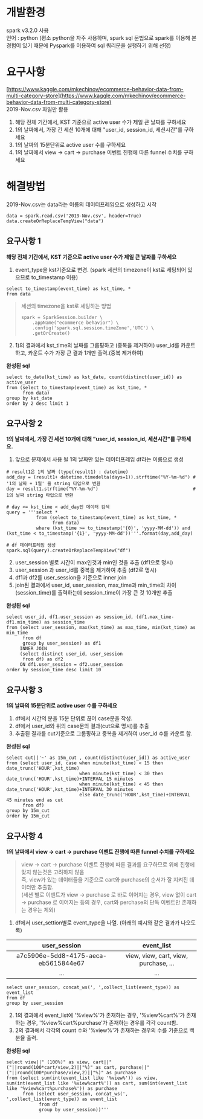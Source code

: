 # 개발환경
spark v3.2.0 사용  
언어 : python (평소 python을 자주 사용하며, spark sql 문법으로 spark를 이용해 본 경험이 있기 때문에 Pyspark를 이용하여 sql 쿼리문을 실행하기 위해 선정)  


# 요구사항
[https://www.kaggle.com/mkechinov/ecommerce-behavior-data-from-multi-category-store](https://www.kaggle.com/mkechinov/ecommerce-behavior-data-from-multi-category-store)  
2019-Nov.csv 파일만 활용  

1. 해당 전체 기간에서, KST 기준으로 active user 수가 제일 큰 날짜를 구하세요  
2. 1의 날짜에서, 가장 긴 세션 10개에 대해 "user_id, session_id, 세션시간"를 구하세요  
3. 1의 날짜의 15분단위로 active user 수를 구하세요  
4. 1의 날짜에서 view → cart → purchase 이벤트 진행에 따른 funnel 수치를 구하세요  

# 해결방법
2019-Nov.csv는 data라는 이름의 데이터프레임으로 생성하고 시작
```
data = spark.read.csv('2019-Nov.csv', header=True)
data.createOrReplaceTempView("data")
```

## 요구사항 1
**해당 전체 기간에서, KST 기준으로 active user 수가 제일 큰 날짜를 구하세요**  

1) event_type을 kst기준으로 변경. (spark 세션의 timezone이 kst로 세팅되어 있으므로 to_timestamp 이용)  
```
select to_timestamp(event_time) as kst_time, *
from data
```
> 세션의 timezone을 kst로 세팅하는 방법  
> ```
> spark = SparkSession.builder \
>     .appName("ecommerce behavior") \
>     .config('spark.sql.session.timeZone','UTC') \
>     .getOrCreate()
> ``` 

2) 1)의 결과에서 kst_time의 날짜를 그룹핑하고 (중복을 제거하여) user_id를 카운트하고, 카운트 수가 가장 큰 결과 1개만 출력.(중복 제거하여)  

**완성된 sql**
```
select to_date(kst_time) as kst_date, count(distinct(user_id)) as active_user
from (select to_timestamp(event_time) as kst_time, *
      from data)
group by kst_date
order by 2 desc limit 1
```


## 요구사항 2
**1의 날짜에서, 가장 긴 세션 10개에 대해 "user_id, session_id, 세션시간"를 구하세요.**  

1) 앞으로 문제에서 사용 될 1의 날짜만 있는 데이터프레임 df라는 이름으로 생성
```
# result1은 1의 날짜 (type(result1) : datetime)
add_day = (result1+ datetime.timedelta(days=1)).strftime("%Y-%m-%d") # '1의 날짜 + 1일' 을 string 타입으로 변환
day = result1.strftime("%Y-%m-%d")                                   # 1의 날짜 string 타입으로 변환

# day <= kst_time < add_day인 데이터 검색
query = '''select *
           from (select to_timestamp(event_time) as kst_time, *
                 from data)
           where (kst_time >= to_timestamp('{0}', 'yyyy-MM-dd')) and (kst_time < to_timestamp('{1}', 'yyyy-MM-dd'))'''.format(day,add_day)

# df 데이터프레임 생성
spark.sql(query).createOrReplaceTempView("df")
```

2) user_session 별로 시간이 max인것과 min인 것을 추출 (df1으로 명시)
3) user_session 과 user_id를 중복을 제거하여 추출 (df2로 명시)
4) df1과 df2를 user_session을 기준으로 inner join
5) join된 결과에서 user_id, user_session, max_time과 min_time의 차이(session_time)를 출력하는데 session_time이 가장 큰 것 10개만 추출  

**완성된 sql**
```
select user_id, df1.user_session as session_id, (df1.max_time-df1.min_time) as session_time
from (select user_session, max(kst_time) as max_time, min(kst_time) as min_time
      from df
      group by user_session) as df1
     INNER JOIN
     (select distinct user_id, user_session
      from df) as df2
     ON df1.user_session = df2.user_session
order by session_time desc limit 10
```


## 요구사항 3
**1의 날짜의 15분단위로 active user 수를 구하세요**  

1) df에서 시간의 분을 15분 단위로 끊어 case문을 작성.
2) df에서 user_id와 위의 case문의 결과(cut으로 명시)를 추출
3) 추출된 결과를 cut기준으로 그룹핑하고 중복을 제거하여 user_id 수를 카운트 함.  

**완성된 sql**
```
select cut||'~' as 15m_cut , count(distinct(user_id)) as active_user
from (select user_id, case when minute(kst_time) < 15 then  date_trunc('HOUR',kst_time)
                           when minute(kst_time) < 30 then  date_trunc('HOUR',kst_time)+INTERVAL 15 minutes
                           when minute(kst_time) < 45 then  date_trunc('HOUR',kst_time)+INTERVAL 30 minutes
                           else date_trunc('HOUR',kst_time)+INTERVAL 45 minutes end as cut
      from df)
group by 15m_cut
order by 15m_cut
```

## 요구사항 4
**1의 날짜에서 view → cart → purchase 이벤트 진행에 따른 funnel 수치를 구하세요**  
> view → cart → purchase 이벤트 진행에 따른 결과를 요구하므로 위에 진행에 맞지 않는것은 고려하지 않음  
> 즉, view가 있는 데이터들을 기준으로 cart와 purchase의 순서가 잘 지켜진 데이터만 추출함.  
> (세션 별로 이벤트가 view → purchase 로 바로 이어지는 경우, view 없이 cart → purchase 로 이어지는 등의 경우, cart와 perchase의 단독 이벤트만 존재하는 경우는 제외)  

1) df에서 user_settion별로 event_type을 나열. (아래의 예시와 같은 결과가 나오도록)  

|user_session|event_list|
|:--:|:--:|
|a7c5906e-5dd8-4175-aeca-eb5615844e67|view, view, cart, view, purchase, ...|
|...|...|
```
select user_session, concat_ws(', ',collect_list(event_type)) as event_list
from df
group by user_session
```

2) 1의 결과에서 event_list에 '%view%'가 존재하는 경우, '%view%cart%'가 존재하는 경우, '%view%cart%purchase'가 존재하는 경우를 각각 count함.
3) 2의 결과에서 각각의 count 수와 '%view%'가 존재하는 경우의 수를 기준으로 백분율 출력.  

**완성된 sql**
```
select view||" (100%)" as view, cart||" ("||round(100*cart/view,2)||"%)" as cart, purchase||" ("||round(100*purchase/view,2)||"%)" as purchase
from (select sum(int(event_list like '%view%')) as view, sum(int(event_list like '%view%cart%')) as cart, sum(int(event_list like '%view%cart%purchase%')) as purchase  
      from (select user_session, concat_ws(', ',collect_list(event_type)) as event_list
            from df
            group by user_session))'''
```
